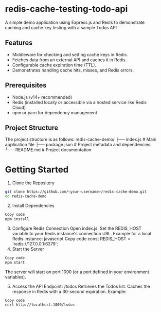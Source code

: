 # redis-cache-testing-todo-api

A simple demo application using Express.js and Redis to demonstrate caching and cache key testing with a sample Todos API

## Features

- Middleware for checking and setting cache keys in Redis.
- Fetches data from an external API and caches it in Redis.
- Configurable cache expiration time (TTL).
- Demonstrates handling cache hits, misses, and Redis errors.

## Prerequisites

- Node.js (v14+ recommended)
- Redis (installed locally or accessible via a hosted service like Redis Cloud)
- npm or yarn for dependency management

## Project Structure

The project structure is as follows:
redis-cache-demo/
├── index.js         # Main application file
├── package.json     # Project metadata and dependencies
└── README.md        # Project documentation

# Getting Started

1. Clone the Repository
```bash
git clone https://github.com/<your-username>/redis-cache-demo.git
cd redis-cache-demo

```
2. Install Dependencies
```bash
Copy code
npm install
```
3. Configure Redis Connection
Open index.js.
Set the REDIS_HOST variable to your Redis instance's connection URL. Example for a local Redis instance:
javascript
Copy code
const REDIS_HOST = 'redis://127.0.0.1:6379';
4. Start the Server
```bash
Copy code
npm start
```
The server will start on port 1000 (or a port defined in your environment variables).

5. Access the API
Endpoint: /todos
Retrieves the Todos list.
Caches the response in Redis with a 30-second expiration.
Example:
```bash
Copy code
curl http://localhost:1000/todos
```